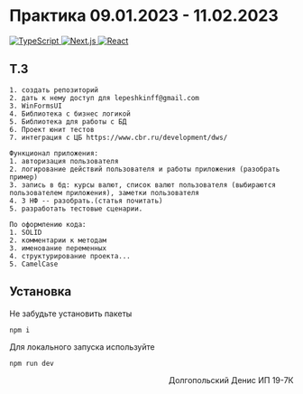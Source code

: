 # Практика 09.01.2023 - 11.02.2023

<div id="badges" align="left">
    <a href="https://www.typescriptlang.org">
        <img src="https://img.shields.io/badge/TypeScript-007ACC?style=for-the-badge&logo=typescript&logoColor=white" alt="TypeScript"/>
    </a>
    <a href="https://reactjs.org">
        <img src="https://img.shields.io/badge/NextJs-000000?style=for-the-badge&logo=Next.js" alt="Next.js"/>
    </a>
    <a href="https://reactjs.org">
        <img src="https://img.shields.io/badge/React-20232a?style=for-the-badge&logo=react" alt="React"/>
    </a>
</div>

## Т.З

````
1. создать репозиторий
2. дать к нему доступ для lepeshkinff@gmail.com
3. WinFormsUI
4. Библиотека с бизнес логикой
5. Библиотека для работы с БД
6. Проект юнит тестов
7. интеграция с ЦБ https://www.cbr.ru/development/dws/

Функционал приложения:
1. авторизация пользователя
2. логирование действий пользователя и работы приложения (разобрать пример)
3. запись в бд: курсы валют, список валют пользователя (выбираются пользователем приложения), заметки пользователя
4. 3 НФ -- разобрать.(статья почитать)
5. разработать тестовые сценарии.

По оформлению кода:
1. SOLID 
2. комментарии к методам
3. именование переменных
4. структурирование проекта...
5. CamelCase
````

## Установка

Не забудьте установить пакеты

````
npm i
````

Для локального запуска используйте 

````
npm run dev
````

<div align="right">
  Долгопольский Денис ИП 19-7К
</div>
